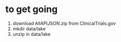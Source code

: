 # to get going

1. download AllAPIJSON.zip from ClinicalTrials.gov
2. mkdir data/lake
3. unzip in data/lake
